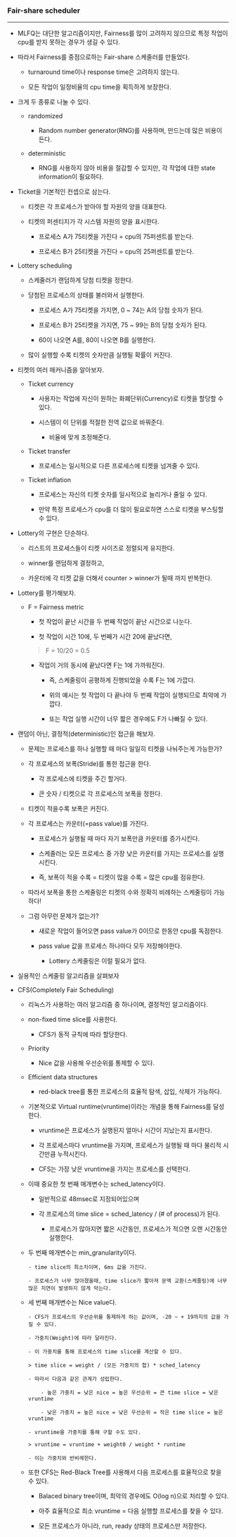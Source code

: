 ### Fair-share scheduler

---

- MLFQ는 대단한 알고리즘이지만, Fairness를 많이 고려하지 않으므로 특정 작업이 cpu를 받지 못하는 경우가 생길 수 있다.

- 따라서 Fairness를 중점으로하는 Fair-share 스케줄러를 만들었다.

  - turnaround time이나 response time은 고려하지 않는다.

  - 모든 작업이 일정비율의 cpu time을 획득하게 보장한다.

- 크게 두 종류로 나눌 수 있다.

  - randomized

    - Random number generator(RNG)를 사용하며, 만드는데 많은 비용이 든다.

  - deterministic

    - RNG를 사용하지 않아 비용을 절감할 수 있지만, 각 작업에 대한 state information이 필요하다.

- Ticket을 기본적인 컨셉으로 삼는다.

  - 티켓은 각 프로세스가 받아야 할 자원의 양을 대표한다.

  - 티켓의 퍼센티지가 각 시스템 자원의 양을 표시한다.

    - 프로세스 A가 75티켓을 가진다 = cpu의 75퍼센트를 받는다.

    - 프로세스 B가 25티켓을 가진다 = cpu의 25퍼센트를 받는다.

- Lottery scheduling

  - 스케줄러가 랜덤하게 당첨 티켓을 정한다.

  - 당첨된 프로세스의 상태를 불러와서 실행한다.

    - 프로세스 A가 75티켓을 가지면, 0 ~ 74는 A의 당첨 숫자가 된다.

    - 프로세스 B가 25티켓을 가지면, 75 ~ 99는 B의 당첨 숫자가 된다.

    - 60이 나오면 A를, 80이 나오면 B를 실행한다.

  - 많이 실행할 수록 티켓의 숫자만큼 실행될 확률이 커진다.

- 티켓의 여러 매커니즘을 알아보자.

  - Ticket currency

    - 사용자는 작업에 자신이 원하는 화폐단위(Currency)로 티켓을 할당할 수 있다.

    - 시스템이 이 단위를 적절한 전역 값으로 바꿔준다.

      - 비율에 맞게 조정해준다.

  - Ticket transfer

    - 프로세스는 일시적으로 다른 프로세스에 티켓을 넘겨줄 수 있다.

  - Ticket inflation

    - 프로세스는 자신의 티켓 숫자를 일시적으로 늘리거나 줄일 수 있다.

    - 만약 특정 프로세스가 cpu를 더 많이 필요로하면 스스로 티켓을 부스팅할 수 있다.

- Lottery의 구현은 단순하다.

  - 리스트의 프로세스들이 티켓 사이즈로 정렬되게 유지한다.

  - winner를 랜덤하게 결정하고,

  - 카운터에 각 티켓 값을 더해서 counter > winner가 될때 까지 반복한다.

- Lottery를 평가해보자.

  - F = Fairness metric

    - 첫 작업이 끝난 시간을 두 번째 작업이 끝난 시간으로 나눈다.

    - 첫 작업이 시간 10에, 두 번째가 시간 20에 끝났다면,

    > F = 10/20 = 0.5

    - 작업이 거의 동시에 끝났다면 F는 1에 가까워진다.

      - 즉, 스케줄링이 공평하게 진행되었을 수록 F는 1에 가깝다.

      - 위의 예시는 첫 작업이 다 끝나야 두 번째 작업이 실행되므로 최악에 가깝다.

      - 또는 작업 실행 시간이 너무 짧은 경우에도 F가 나빠질 수 있다.

- 랜덤이 아닌, 결정적(deterministic)인 접근을 해보자.

  - 문제는 프로세스를 하나 실행할 때 마다 일일히 티켓을 나눠주는게 가능한가?

  - 각 프로세스의 보폭(Stride)를 통한 접근을 한다.

    - 각 프로세스에 티켓을 주긴 할거다.

    - 큰 숫자 / 티켓으로 각 프로세스의 보폭을 정한다.

  - 티켓이 적을수록 보폭은 커진다.

  - 각 프로세스는 카운터(=pass value)를 가진다.

    - 프로세스가 실행될 때 마다 자기 보폭만큼 카운터를 증가시킨다.

    - 스케줄러는 모든 프로세스 중 가장 낮은 카운터를 가지는 프로세스를 실행시킨다.

    - 즉, 보폭이 적을 수록 = 티켓이 많을 수록 = 많은 cpu를 점유한다.

  - 따라서 보폭을 통한 스케줄링은 티켓의 수와 정확히 비례하는 스케줄링이 가능하다!

  - 그럼 아무런 문제가 없는가?

    - 새로운 작업이 들어오면 pass value가 0이므로 한동안 cpu를 독점한다.

    - pass value 값을 프로세스 하나마다 모두 저장해야한다.

      - Lottery 스케줄링은 이럴 필요가 없다.

- 실용적인 스케줄링 알고리즘을 살펴보자

- CFS(Completely Fair Scheduling)

  - 리눅스가 사용하는 여러 알고리즘 중 하나이며, 결정적인 알고리즘이다.

  - non-fixed time slice를 사용한다.

    - CFS가 동적 규칙에 따라 할당한다.

  - Priority

    - Nice 값을 사용해 우선순위를 통제할 수 있다.

  - Efficient data structures

    - red-black tree를 통한 프로세스의 효율적 탐색, 삽입, 삭제가 가능하다.

  - 기본적으로 Virtual runtime(vruntime)이라는 개념을 통해 Fairness를 달성한다.

    - vruntime은 프로세스가 실행된지 얼마나 시간이 지났는지 표시한다.

    - 각 프로세스마다 vruntime을 가지며, 프로세스가 실행될 때 마다 물리적 시간만큼 누적시킨다.

    - CFS는 가장 낮은 vruntime을 가지는 프로세스를 선택한다.

  - 이때 중요한 첫 번째 매개변수는 sched_latency이다.

    - 일반적으로 48msec로 지정되어있으며

    - 각 프로세스의 time slice = sched_latency / (# of process)가 된다.

      - 프로세스가 많아지면 짧은 시간동안, 프로세스가 적으면 오랜 시간동안 실행한다.

  - 두 번째 매개변수는 min_granularity이다.

        - time slice의 최소치이며, 6ms 값을 가진다.

        - 프로세스가 너무 많아졌을때, time slice가 짧아져 문맥 교환(스케줄링)에 너무 많은 지연이 발생하지 않게 막는다.

  - 세 번째 매개변수는 Nice value다.

        - CFS가 프로세스의 우선순위를 통제하게 하는 값이며, -20 ~ + 19까지의 값을 가질 수 있다.

        - 가중치(Weight)에 따라 달라진다.

        - 이 가중치를 통해 프로세스의 time slice를 계산할 수 있다.

        > time slice = weight / (모든 가중치의 합) * sched_latency

        - 따라서 다음과 같은 관계가 성립한다.

            - 높은 가중치 = 낮은 nice = 높은 우선순위 = 큰 time slice = 낮은 vruntime

            - 낮은 가중치 = 높은 nice = 낮은 우선순위 = 작은 time slice = 높은 vruntime

        - vruntime을 가중치를 통해 구할 수도 있다.

        > vruntime = vruntime + weight0 / weight * runtime

        - 이는 가중치와 반비례한다.

  - 또한 CFS는 Red-Black Tree를 사용해서 다음 프로세스를 효율적으로 찾을 수 있다.

    - Balaced binary tree이며, 최악의 경우에도 O(log n)으로 처리할 수 있다.

    - 아주 효율적으로 최소 vruntime = 다음 실행할 프로세스를 찾을 수 있다.

    - 모든 프로세스가 아니라, run, ready 상태의 프로세스만 저장한다.
